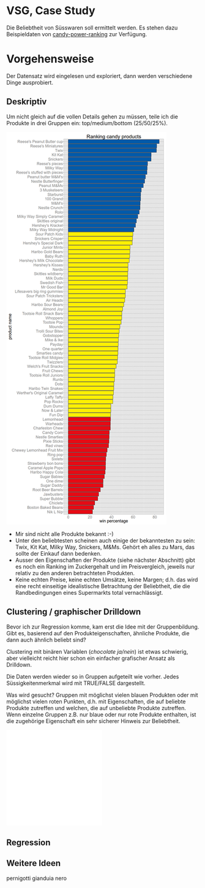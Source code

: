 # VSG, Case Study

Die Beliebtheit von Süsswaren soll ermittelt werden. Es stehen dazu
Beispieldaten von
[candy-power-ranking](https://github.com/fivethirtyeight/data/tree/master/candy-power-ranking)
zur Verfügung.

# Vorgehensweise

Der Datensatz wird eingelesen und exploriert, dann werden verschiedene Dinge ausprobiert.

## Deskriptiv 

Um nicht gleich auf die vollen Details gehen zu müssen, teile ich die Produkte
in drei Gruppen ein: top/medium/bottom (25/50/25%). 

![Produkte und Ranking](<figs/20220126_descriptive-products-ranking.png>)

- Mir sind nicht alle Produkte bekannt :-)
- Unter den beliebtesten scheinen auch einige der bekanntesten zu sein: Twix,
	Kit Kat, Milky Way, Snickers, M&Ms. Gehört eh alles zu Mars, das sollte der
	Einkauf dann bedenken.
- Ausser den Eigenschaften der Produkte (siehe nächster Abschnitt) gibt es noch
	ein Ranking im Zuckergehalt und im Preisvergleich, jeweils nur relativ zu den
	anderen betrachteten Produkten.
- Keine echten Preise, keine echten Umsätze, keine Margen; d.h. das wird eine
	recht einseitige idealistische Betrachtung der Beliebtheit, die die
	Randbedingungen eines Supermarkts total vernachlässigt.

## Clustering / graphischer Drilldown

Bevor ich zur Regression komme, kam erst die Idee mit der Gruppenbildung. Gibt
es, basierend auf den Produkteigenschaften, ähnliche Produkte, die dann auch
ähnlich beliebt sind?

Clustering mit binären Variablen (*chocolate ja/nein*) ist etwas schwierig, aber vielleicht reicht 
hier schon ein einfacher grafischer Ansatz als Drilldown.

Die Daten werden wieder so in Gruppen aufgeteilt wie vorher. Jedes Süssigkeitenmerkmal wird mit TRUE/FALSE dargestellt.

Was wird gesucht? Gruppen mit möglichst vielen blauen Produkten oder mit
möglichst vielen roten Punkten, d.h. mit Eigenschaften, die auf beliebte
Produkte zutreffen und welchen, die auf unbeliebte Produkte zutreffen. Wenn
einzelne Gruppen z.B. nur blaue oder nur rote Produkte enthalten, ist die
zugehörige Eigenschaft ein sehr sicherer Hinweis zur Beliebtheit.


<img alt="test" src="figs/20220126_clusters-products-properties.png?raw=true" height="250">





## Regression

## Weitere Ideen

pernigotti gianduia nero
